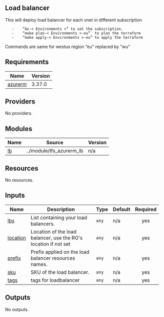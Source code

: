 <!-- BEGIN_TF_DOCS -->
## **Load balancer**
This will deploy load balancer for each vnet in different subscription 

       -	“Az-< Environments >” to set the subscription. 
       -	“make plan-< Environments >-eu”  to plan the terraform 
       -	“make apply-< Environments >-eu” to apply the terraform 

Commands are same for westus region  “eu” replaced by “wu”

## Requirements

| Name | Version |
|------|---------|
| <a name="requirement_azurerm"></a> [azurerm](#requirement\_azurerm) | 3.37.0 |

## Providers

No providers.

## Modules

| Name | Source | Version |
|------|--------|---------|
| <a name="module_lb"></a> [lb](#module\_lb) | ../module/tfs_azurerm_lb | n/a |

## Resources

No resources.

## Inputs

| Name | Description | Type | Default | Required |
|------|-------------|------|---------|:--------:|
| <a name="input_lbs"></a> [lbs](#input\_lbs) | List containing your load balancers. | `any` | n/a | yes |
| <a name="input_location"></a> [location](#input\_location) | Location of the load balancer, use the RG's location if not set | `any` | n/a | yes |
| <a name="input_prefix"></a> [prefix](#input\_prefix) | Prefix applied on the load balancer resources names. | `any` | n/a | yes |
| <a name="input_sku"></a> [sku](#input\_sku) | SKU of the load balancer. | `any` | n/a | yes |
| <a name="input_tags"></a> [tags](#input\_tags) | tags for loadbalancer | `any` | n/a | yes |

## Outputs

No outputs.
<!-- END_TF_DOCS -->
